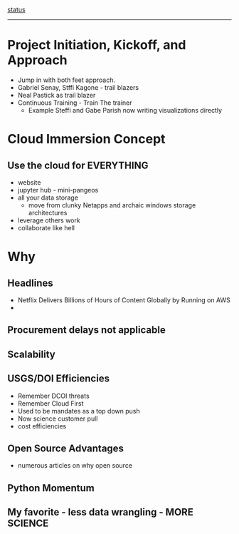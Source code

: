 <u>status</u>

---

# Project Initiation, Kickoff, and Approach

- Jump in with both feet approach.
- Gabriel Senay, Stffi Kagone - trail blazers
- Neal Pastick as trail blazer
- Continuous Training - Train The trainer
    - Example Steffi and Gabe Parish now writing visualizations directly

# Cloud Immersion Concept

## Use the cloud for EVERYTHING
- website
- jupyter hub  - mini-pangeos
- all your data storage
    - move from clunky Netapps and archaic windows storage architectures
- leverage others work
- collaborate like hell

# Why

## Headlines

- Netflix Delivers Billions of Hours of Content Globally by Running on AWS 
- 

## Procurement delays not applicable

## Scalability

## USGS/DOI Efficiencies
- Remember DCOI threats
- Remember Cloud First
- Used to be mandates as a top down push
- Now science customer pull
- cost efficiencies

## Open Source Advantages
- numerous articles on why open source

## Python Momentum

## My favorite - less data wrangling - MORE SCIENCE

